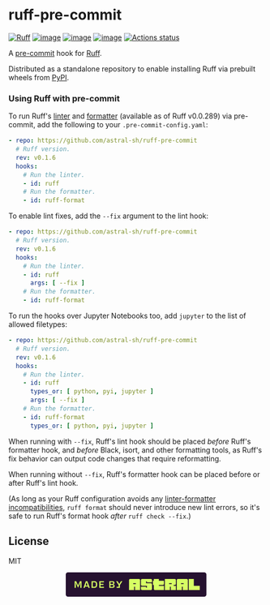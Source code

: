 # ruff-pre-commit

[![Ruff](https://img.shields.io/endpoint?url=https://raw.githubusercontent.com/astral-sh/ruff/main/assets/badge/v2.json)](https://github.com/astral-sh/ruff)
[![image](https://img.shields.io/pypi/v/ruff/0.1.6.svg)](https://pypi.python.org/pypi/ruff)
[![image](https://img.shields.io/pypi/l/ruff/0.1.6.svg)](https://pypi.python.org/pypi/ruff)
[![image](https://img.shields.io/pypi/pyversions/ruff/0.1.6.svg)](https://pypi.python.org/pypi/ruff)
[![Actions status](https://github.com/astral-sh/ruff-pre-commit/workflows/main/badge.svg)](https://github.com/astral-sh/ruff-pre-commit/actions)

A [pre-commit](https://pre-commit.com/) hook for [Ruff](https://github.com/astral-sh/ruff).

Distributed as a standalone repository to enable installing Ruff via prebuilt wheels from
[PyPI](https://pypi.org/project/ruff/).

### Using Ruff with pre-commit

To run Ruff's [linter](https://docs.astral.sh/ruff/linter) and [formatter](https://docs.astral.sh/ruff/formatter)
(available as of Ruff v0.0.289) via pre-commit, add the following to your `.pre-commit-config.yaml`:

```yaml
- repo: https://github.com/astral-sh/ruff-pre-commit
  # Ruff version.
  rev: v0.1.6
  hooks:
    # Run the linter.
    - id: ruff
    # Run the formatter.
    - id: ruff-format
```

To enable lint fixes, add the `--fix` argument to the lint hook:

```yaml
- repo: https://github.com/astral-sh/ruff-pre-commit
  # Ruff version.
  rev: v0.1.6
  hooks:
    # Run the linter.
    - id: ruff
      args: [ --fix ]
    # Run the formatter.
    - id: ruff-format
```

To run the hooks over Jupyter Notebooks too, add `jupyter` to the list of allowed filetypes:

```yaml
- repo: https://github.com/astral-sh/ruff-pre-commit
  # Ruff version.
  rev: v0.1.6
  hooks:
    # Run the linter.
    - id: ruff
      types_or: [ python, pyi, jupyter ]
      args: [ --fix ]
    # Run the formatter.
    - id: ruff-format
      types_or: [ python, pyi, jupyter ]
```

When running with `--fix`, Ruff's lint hook should be placed _before_ Ruff's formatter hook, and
_before_ Black, isort, and other formatting tools, as Ruff's fix behavior can output code changes
that require reformatting.

When running without `--fix`, Ruff's formatter hook can be placed before or after Ruff's lint hook.

(As long as your Ruff configuration avoids any [linter-formatter incompatibilities](https://docs.astral.sh/ruff/formatter/#conflicting-lint-rules),
`ruff format` should never introduce new lint errors, so it's safe to run Ruff's format hook _after_
`ruff check --fix`.)

## License

MIT

<div align="center">
  <a target="_blank" href="https://astral.sh" style="background:none">
    <img src="https://raw.githubusercontent.com/astral-sh/ruff/main/assets/svg/Astral.svg">
  </a>
</div>
